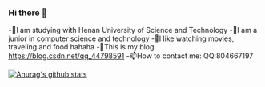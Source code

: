 ### Hi there 👋


-🔭I am studying with Henan University of Science and Technology
-🌱I am a junior in computer science and technology
-👯I like watching movies, traveling and food hahaha
-💬This is my blog https://blog.csdn.net/qq_44798591
-📫How to contact me: QQ:804667197

[![Anurag's github stats](https://github-readme-stats.vercel.app/api?username=wys9853)](https://github.com/anuraghazra/github-readme-stats)


